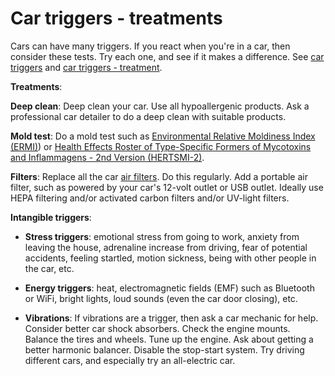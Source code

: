 # Car triggers - treatments

Cars can have many triggers. If you react when you're in a car, then consider these tests. Try each one, and see if it makes a difference.
See [car triggers](../car-triggers) and [car triggers - treatment](../car-triggers-treatments/).

**Treatments**:

**Deep clean**: Deep clean your car. Use all hypoallergenic products. Ask a professional car detailer to do a deep clean with suitable products.

**Mold test**: Do a mold test such as [Environmental Relative Moldiness Index (ERMI)](../environmentation-relative-moldiness-index-ermi/)) or [Health Effects Roster of Type-Specific Formers of Mycotoxins and Inflammagens - 2nd Version (HERTSMI-2)](../health-effects-roster-of-type-specific-formers-of-mycotoxins-and-inflammagens-2/).

**Filters**: Replace all the car [air filters](../air-filters/). Do this regularly. Add a portable air filter, such as powered by your car's 12-volt outlet or USB outlet. Ideally use HEPA filtering and/or activated carbon filters and/or UV-light filters.

**Intangible triggers**:

* **Stress triggers**: emotional stress from going to work, anxiety from leaving the house, adrenaline increase from driving, fear of potential accidents, feeling startled, motion sickness, being with other people in the car, etc.
  
* **Energy triggers**: heat, electromagnetic fields (EMF) such as Bluetooth or WiFi, bright lights, loud sounds (even the car door closing), etc.

* **Vibrations**: If vibrations are a trigger, then ask a car mechanic for help. Consider better car shock absorbers. Check the engine mounts. Balance the tires and wheels. Tune up the engine. Ask about getting a better harmonic balancer.  Disable the stop-start system. Try driving different cars, and especially try an all-electric car.
